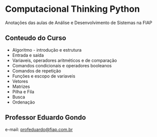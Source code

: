 # Computacional Thinking Python

Anotações das aulas de Análise e Desenvolvimento de Sistemas na FIAP

## Conteudo do Curso

* Algoritmo - introdução e estrutura
* Entrada e saída
* Variaveis, operadores aritméticos e de comparação
* Comandos condicionais e operadores booleanos
* Comandos de repetição
* Funções e escopo de variaveis
* Vetores
* Matrizes
* Pilha e Fila
* Busca
* Ordenação

## Professor Eduardo Gondo

e-mail: profeduardo@fiap.com.br